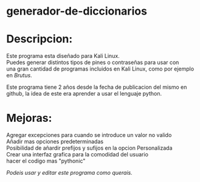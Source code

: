 # generador-de-diccionarios



																		                                        		
# Descripcion: 		

Este programa esta diseñado para Kali Linux.                      	        
Puedes generar distintos tipos de pines o contraseñas para usar con    		
una gran cantidad de programas incluidos en Kali Linux, como por ejemplo en *Brutus*.                     

Este programa tiene 2 años desde la fecha de publicacion del mismo en       
github, la idea de este era aprender a usar el lenguaje python.	           	

# Mejoras:	

Agregar excepciones para cuando se introduce un valor no valido			        
Añadir mas opciones predeterminadas							                      			
Posibilidad de añardir prefijos y sufijos en la opcion Personalizada        
Crear una interfaz grafica para la comodidad del usuario		            		
hacer el codigo mas "pythonic"										                        	



*Podeis usar y editar este programa como querais.*
